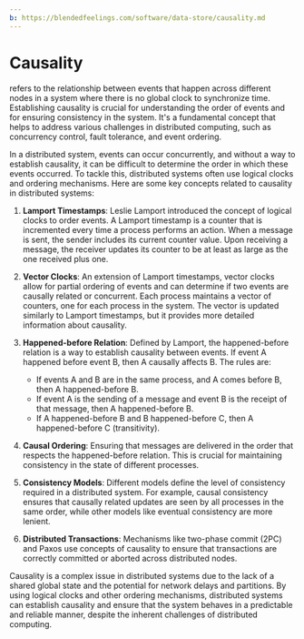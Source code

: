 ```yaml
---
b: https://blendedfeelings.com/software/data-store/causality.md
---
```


# Causality
refers to the relationship between events that happen across different nodes in a system where there is no global clock to synchronize time. Establishing causality is crucial for understanding the order of events and for ensuring consistency in the system. It's a fundamental concept that helps to address various challenges in distributed computing, such as concurrency control, fault tolerance, and event ordering.

In a distributed system, events can occur concurrently, and without a way to establish causality, it can be difficult to determine the order in which these events occurred. To tackle this, distributed systems often use logical clocks and ordering mechanisms. Here are some key concepts related to causality in distributed systems:

1. **Lamport Timestamps**: Leslie Lamport introduced the concept of logical clocks to order events. A Lamport timestamp is a counter that is incremented every time a process performs an action. When a message is sent, the sender includes its current counter value. Upon receiving a message, the receiver updates its counter to be at least as large as the one received plus one.

2. **Vector Clocks**: An extension of Lamport timestamps, vector clocks allow for partial ordering of events and can determine if two events are causally related or concurrent. Each process maintains a vector of counters, one for each process in the system. The vector is updated similarly to Lamport timestamps, but it provides more detailed information about causality.

3. **Happened-before Relation**: Defined by Lamport, the happened-before relation is a way to establish causality between events. If event A happened before event B, then A causally affects B. The rules are:
   - If events A and B are in the same process, and A comes before B, then A happened-before B.
   - If event A is the sending of a message and event B is the receipt of that message, then A happened-before B.
   - If A happened-before B and B happened-before C, then A happened-before C (transitivity).

4. **Causal Ordering**: Ensuring that messages are delivered in the order that respects the happened-before relation. This is crucial for maintaining consistency in the state of different processes.

5. **Consistency Models**: Different models define the level of consistency required in a distributed system. For example, causal consistency ensures that causally related updates are seen by all processes in the same order, while other models like eventual consistency are more lenient.

6. **Distributed Transactions**: Mechanisms like two-phase commit (2PC) and Paxos use concepts of causality to ensure that transactions are correctly committed or aborted across distributed nodes.

Causality is a complex issue in distributed systems due to the lack of a shared global state and the potential for network delays and partitions. By using logical clocks and other ordering mechanisms, distributed systems can establish causality and ensure that the system behaves in a predictable and reliable manner, despite the inherent challenges of distributed computing.